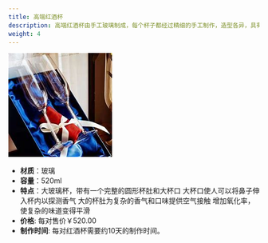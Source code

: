 ```yaml
---
title: 高端红酒杯
description: 高端红酒杯由手工玻璃制成，每个杯子都经过精细的手工制作，造型各异，具有独特的艺术美感。不仅适合日常使用，还是一份精美的礼品，可以展示在家中或办公室，增添雅致氛围。
weight: 4
---
```


![高端红酒杯](/assets/images/wine_glass.png)

- **材质**：玻璃
- **容量**：520ml
- **特点**：大玻璃杯，带有一个完整的圆形杯肚和大杯口
            大杯口使人可以将鼻子伸入杯内以探测香气
            大的杯肚为复杂的香气和口味提供空气接触
            增加氧化率，使复杂的味道变得平滑
- **价格**: 每对售价￥520.00
- **制作时间**: 每对红酒杯需要约10天的制作时间。
